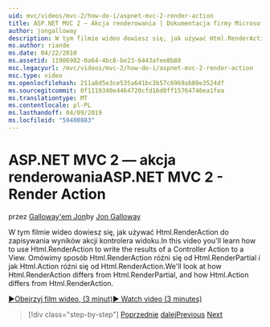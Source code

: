 ```yaml
---
uid: mvc/videos/mvc-2/how-do-i/aspnet-mvc-2-render-action
title: ASP.NET MVC 2 — Akcja renderowania | Dokumentacja firmy Microsoft
author: jongalloway
description: W tym filmie wideo dowiesz się, jak używać Html.RenderAction do zapisywania wyników akcji kontrolera widoku. Omówimy sposób Html.RenderAction różni się fr...
ms.author: riande
ms.date: 04/22/2010
ms.assetid: 11906982-0a64-4bc8-be23-6443afee8b88
msc.legacyurl: /mvc/videos/mvc-2/how-do-i/aspnet-mvc-2-render-action
msc.type: video
ms.openlocfilehash: 211a8d5e3ce535a641bc3b57c6969ab80e3524df
ms.sourcegitcommit: 0f1119340e4464720cfd16d0ff15764746ea1fea
ms.translationtype: MT
ms.contentlocale: pl-PL
ms.lasthandoff: 04/09/2019
ms.locfileid: "59400883"
---
```

# <a name="aspnet-mvc-2---render-action"></a><span data-ttu-id="bc446-104">ASP.NET MVC 2 — akcja renderowania</span><span class="sxs-lookup"><span data-stu-id="bc446-104">ASP.NET MVC 2 - Render Action</span></span>

<span data-ttu-id="bc446-105">przez [Galloway'em Jon](https://github.com/jongalloway)</span><span class="sxs-lookup"><span data-stu-id="bc446-105">by [Jon Galloway](https://github.com/jongalloway)</span></span>

<span data-ttu-id="bc446-106">W tym filmie wideo dowiesz się, jak używać Html.RenderAction do zapisywania wyników akcji kontrolera widoku.</span><span class="sxs-lookup"><span data-stu-id="bc446-106">In this video you'll learn how to use Html.RenderAction to write the results of a Controller Action to a View.</span></span> <span data-ttu-id="bc446-107">Omówimy sposób Html.RenderAction różni się od Html.RenderPartial i jak Html.Action różni się od Html.RenderAction.</span><span class="sxs-lookup"><span data-stu-id="bc446-107">We'll look at how Html.RenderAction differs from Html.RenderPartial, and how Html.Action differs from Html.RenderAction.</span></span>

[<span data-ttu-id="bc446-108">&#9654;Obejrzyj film wideo, (3 minut)</span><span class="sxs-lookup"><span data-stu-id="bc446-108">&#9654; Watch video (3 minutes)</span></span>](https://channel9.msdn.com/Blogs/ASP-NET-Site-Videos/aspnet-mvc-2-render-action)

> [!div class="step-by-step"]
> <span data-ttu-id="bc446-109">[Poprzednie](aspnet-mvc-2-areas.md)
> [dalej](5-minute-introduction-to-aspnet-mvc.md)</span><span class="sxs-lookup"><span data-stu-id="bc446-109">[Previous](aspnet-mvc-2-areas.md)
[Next](5-minute-introduction-to-aspnet-mvc.md)</span></span>
